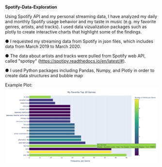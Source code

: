 **Spotify-Data-Exploration**

Using Spotify API and my personal streaming data, I have analyzed my daily and monthly Spotify usage behavior and my taste in music (e.g. my favorite genres, artists, and tracks). I used data vizualization packages such as plotly to create interactive charts that highlight some of the findings. 


●	I requested my streaming data from Spotify in json files, which includes data from March 2019 to March 2020. 

●	The data about artists and tracks were pulled from Spotify web API, called "spotipy" (<https://spotipy.readthedocs.io/en/latest/#>).

●	I used Python packages including Pandas, Numpy, and Plotly in order to create data structures and bubble map


Example Plot: 
![alt text](https://github.com/magiclite/Spotify-Data-Exploration/blob/master/my_favorite_genre.png)
